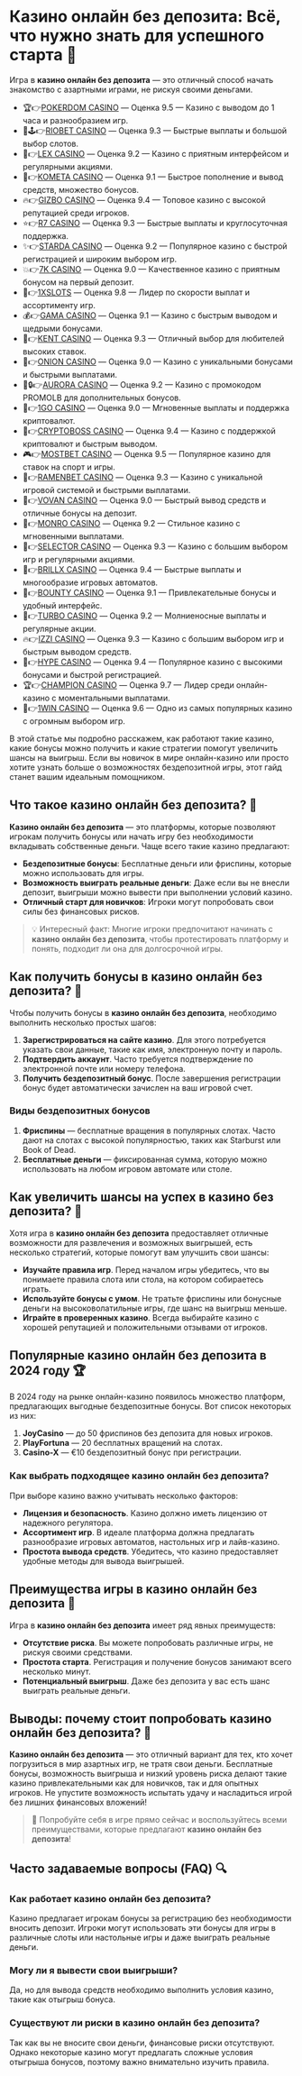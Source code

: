 # Казино онлайн без депозита: Всё, что нужно знать для успешного старта 🎰

Игра в **казино онлайн без депозита** — это отличный способ начать знакомство с азартными играми, не рискуя своими деньгами. 
- 🏆👉[POKERDOM CASINO](https://brandplay.link/Bxg7SC7H) — Оценка 9.5 — Казино с выводом до 1 часа и разнообразием игр.
- 🌟🕹️👉[RIOBET CASINO](https://brandplay.link/dtx89f2L) — Оценка 9.3 — Быстрые выплаты и большой выбор слотов.
- 🎲👉[LEX CASINO](https://brandplay.link/2HFTmBc8) — Оценка 9.2 — Казино с приятным интерфейсом и регулярными акциями.
- 🚀👉[KOMETA CASINO](https://brandplay.link/tLG15CCb) — Оценка 9.1 — Быстрое пополнение и вывод средств, множество бонусов.
- 🔥👉[GIZBO CASINO](https://gizbo-tea02.com/c8e962e89) — Оценка 9.4 — Топовое казино с высокой репутацией среди игроков.
- ⭐👉[R7 CASINO](https://brandplay.link/zPmNmTWG) — Оценка 9.3 — Быстрые выплаты и круглосуточная поддержка.
- ✨👉[STARDA CASINO](https://brandplay.link/cpFQbWKn) — Оценка 9.2 — Популярное казино с быстрой регистрацией и широким выбором игр.
- 💥👉[7K CASINO](https://brandplay.link/dd46bNgD) — Оценка 9.0 — Качественное казино с приятным бонусом на первый депозит.
- 💸👉[1XSLOTS](https://brandplay.link/R4xfxqdm) — Оценка 9.8 — Лидер по скорости выплат и ассортименту игр.
- 💰👉[GAMA CASINO](https://brandplay.link/zrZpLFTP) — Оценка 9.1 — Казино с быстрым выводом и щедрыми бонусами.
- 🎯👉[KENT CASINO](https://passage-through-deserts.com/de0514c15) — Оценка 9.3 — Отличный выбор для любителей высоких ставок.
- 🧅👉[ONION CASINO](https://obclk001-2d.top/click?offer_id=986&partner_id=10542&landing_id=1798&utm_medium=affiliate&sub_1=oncasino3) — Оценка 9.0 — Казино с уникальными бонусами и быстрыми выплатами.
- 🌌🔒👉[AURORA CASINO](https://10trafic-stat2.com/click/668546566bcc6313411604c7/6766/15114/subaccount?promocode=PROMOLB) — Оценка 9.2 — Казино с промокодом PROMOLB для дополнительных бонусов.
- 🚀👉[1GO CASINO](https://1go-ircp01.com/ce015f410) — Оценка 9.0 — Мгновенные выплаты и поддержка криптовалют.
- 🏦👉[CRYPTOBOSS CASINO](https://cryptobossc.online/d847bcfa9) — Оценка 9.4 — Казино с поддержкой криптовалют и быстрым выводом.
- 🎮👉[MOSTBET CASINO](https://ktbtis024ifqfn0mst.com/beQs) — Оценка 9.5 — Популярное казино для ставок на спорт и игры.
- 🍜👉[RAMENBET CASINO](https://get.saltyram.com/ru/registration?apkpop=0&partner=p24970p3296034p5526) — Оценка 9.3 — Казино с уникальной игровой системой и быстрыми выплатами.
- 🎰👉[VOVAN CASINO](https://vovan.site/d2375cf9b) — Оценка 9.0 — Быстрый вывод средств и отличные бонусы на депозит.
- 🎩👉[MONRO CASINO](https://mnr-ircp01.com/c3ce72a2c) — Оценка 9.2 — Стильное казино с мгновенными выплатами.
- 🎯👉[SELECTOR CASINO](https://gosel.pl/SELVK) — Оценка 9.3 — Казино с большим выбором игр и регулярными акциями.
- 💎👉[BRILLX CASINO](https://brillx.pub/BRIVK) — Оценка 9.4 — Быстрые выплаты и многообразие игровых автоматов.
- 🎁👉[BOUNTY CASINO](https://bounty-casino.de/BOVK) — Оценка 9.1 — Привлекательные бонусы и удобный интерфейс.
- 🚗👉[TURBO CASINO](https://turbo-casino.pro/TURVK) — Оценка 9.2 — Молниеносные выплаты и регулярные акции.
- 🔥👉[IZZI CASINO](https://izzi-fr03.com/ca7c8a7b7) — Оценка 9.3 — Казино с большим выбором игр и быстрым выводом средств.
- 🎉👉[HYPE CASINO](https://hypekaz.com/dc2f44ad0) — Оценка 9.4 — Популярное казино с высокими бонусами и быстрой регистрацией.
- 🏆👉[CHAMPION CASINO](https://champcasino.ink/pobeda/doa-hats?p80412p305331p112c) — Оценка 9.7 — Лидер среди онлайн-казино с моментальными выплатами.
- 🥇👉[1WIN CASINO](https://brandplay.link/6F5VqbyZ) — Оценка 9.6 — Одно из самых популярных казино с огромным выбором игр.

В этой статье мы подробно расскажем, как работают такие казино, какие бонусы можно получить и какие стратегии помогут увеличить шансы на выигрыш. Если вы новичок в мире онлайн-казино или просто хотите узнать больше о возможностях бездепозитной игры, этот гайд станет вашим идеальным помощником.

## Что такое казино онлайн без депозита? 🎲

**Казино онлайн без депозита** — это платформы, которые позволяют игрокам получить бонусы или начать игру без необходимости вкладывать собственные деньги. Чаще всего такие казино предлагают:

- **Бездепозитные бонусы**: Бесплатные деньги или фриспины, которые можно использовать для игры.
- **Возможность выиграть реальные деньги**: Даже если вы не внесли депозит, выигрыши можно вывести при выполнении условий казино.
- **Отличный старт для новичков**: Игроки могут попробовать свои силы без финансовых рисков.

> 💡 Интересный факт: Многие игроки предпочитают начинать с **казино онлайн без депозита**, чтобы протестировать платформу и понять, подходит ли она для долгосрочной игры.

## Как получить бонусы в казино онлайн без депозита? 💸

Чтобы получить бонусы в **казино онлайн без депозита**, необходимо выполнить несколько простых шагов:

1. **Зарегистрироваться на сайте казино**. Для этого потребуется указать свои данные, такие как имя, электронную почту и пароль.
2. **Подтвердить аккаунт**. Часто требуется подтверждение по электронной почте или номеру телефона.
3. **Получить бездепозитный бонус**. После завершения регистрации бонус будет автоматически зачислен на ваш игровой счет.

### Виды бездепозитных бонусов

1. **Фриспины** — бесплатные вращения в популярных слотах. Часто дают на слотах с высокой популярностью, таких как Starburst или Book of Dead.
2. **Бесплатные деньги** — фиксированная сумма, которую можно использовать на любом игровом автомате или столе.

## Как увеличить шансы на успех в казино без депозита? 🎯

Хотя игра в **казино онлайн без депозита** предоставляет отличные возможности для развлечения и возможных выигрышей, есть несколько стратегий, которые помогут вам улучшить свои шансы:

- **Изучайте правила игр**. Перед началом игры убедитесь, что вы понимаете правила слота или стола, на котором собираетесь играть.
- **Используйте бонусы с умом**. Не тратьте фриспины или бонусные деньги на высоковолатильные игры, где шанс на выигрыш меньше.
- **Играйте в проверенных казино**. Всегда выбирайте казино с хорошей репутацией и положительными отзывами от игроков.

## Популярные казино онлайн без депозита в 2024 году 🏆

В 2024 году на рынке онлайн-казино появилось множество платформ, предлагающих выгодные бездепозитные бонусы. Вот список некоторых из них:

1. **JoyCasino** — до 50 фриспинов без депозита для новых игроков.
2. **PlayFortuna** — 20 бесплатных вращений на слотах.
3. **Casino-X** — €10 бездепозитный бонус при регистрации.

### Как выбрать подходящее казино онлайн без депозита?

При выборе казино важно учитывать несколько факторов:

- **Лицензия и безопасность**. Казино должно иметь лицензию от надежного регулятора.
- **Ассортимент игр**. В идеале платформа должна предлагать разнообразие игровых автоматов, настольных игр и лайв-казино.
- **Простота вывода средств**. Убедитесь, что казино предоставляет удобные методы для вывода выигрышей.

## Преимущества игры в казино онлайн без депозита 🌟

Игра в **казино онлайн без депозита** имеет ряд явных преимуществ:

- **Отсутствие риска**. Вы можете попробовать различные игры, не рискуя своими средствами.
- **Простота старта**. Регистрация и получение бонусов занимают всего несколько минут.
- **Потенциальный выигрыш**. Даже без депозита у вас есть шанс выиграть реальные деньги.

## Выводы: почему стоит попробовать казино онлайн без депозита? 🎰

**Казино онлайн без депозита** — это отличный вариант для тех, кто хочет погрузиться в мир азартных игр, не тратя свои деньги. Бесплатные бонусы, возможность выигрыша и низкий уровень риска делают такие казино привлекательными как для новичков, так и для опытных игроков. Не упустите возможность испытать удачу и насладиться игрой без лишних финансовых вложений!

> 🚀 Попробуйте себя в игре прямо сейчас и воспользуйтесь всеми преимуществами, которые предлагают **казино онлайн без депозита**!



## Часто задаваемые вопросы (FAQ) 🔍

### Как работает казино онлайн без депозита?
Казино предлагает игрокам бонусы за регистрацию без необходимости вносить депозит. Игроки могут использовать эти бонусы для игры в различные слоты или настольные игры и даже выиграть реальные деньги.

### Могу ли я вывести свои выигрыши?
Да, но для вывода средств необходимо выполнить условия казино, такие как отыгрыш бонуса.

### Существуют ли риски в казино онлайн без депозита?
Так как вы не вносите свои деньги, финансовые риски отсутствуют. Однако некоторые казино могут предлагать сложные условия отыгрыша бонусов, поэтому важно внимательно изучить правила.

